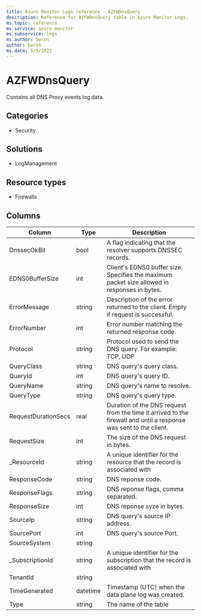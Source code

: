 ```yaml
---
title: Azure Monitor Logs reference - AZFWDnsQuery
description: Reference for AZFWDnsQuery table in Azure Monitor Logs.
ms.topic: reference
ms.service: azure-monitor
ms.subservice: logs
ms.author: bwren
author: bwren
ms.date: 5/5/2022
---
```


# AZFWDnsQuery

 Contains all DNS Proxy events log data.

## Categories

- Security
## Solutions

- LogManagement
## Resource types

- Firewalls




## Columns

| Column | Type | Description |
| --- | --- | --- |
| DnssecOkBit | bool | A flag indicating that the resolver supports DNSSEC records. |
| EDNS0BufferSize | int | Client's EDNS0 buffer size. Specifies the maximum packet size allowed in responses in bytes. |
| ErrorMessage | string | Description of the error returned to the client. Empty if request is successful. |
| ErrorNumber | int | Error number matching the returned response code. |
| Protocol | string | Protocol used to send the DNS query. For example: TCP, UDP |
| QueryClass | string | DNS query's query class. |
| QueryId | int | DNS query's query ID. |
| QueryName | string | DNS query's name to resolve. |
| QueryType | string | DNS query's query type. |
| RequestDurationSecs | real | Duration of the DNS request from the time it arrived to the firewall and until a response was sent to the client. |
| RequestSize | int | The size of the DNS request in bytes. |
| _ResourceId | string | A unique identifier for the resource that the record is associated with |
| ResponseCode | string | DNS reponse code. |
| ResponseFlags | string | DNS reponse flags, comma separated. |
| ResponseSize | int | DNS reponse syze in bytes. |
| SourceIp | string | DNS query's source IP address. |
| SourcePort | int | DNS query's source Port. |
| SourceSystem | string |  |
| _SubscriptionId | string | A unique identifier for the subscription that the record is associated with |
| TenantId | string |  |
| TimeGenerated | datetime | Timestamp (UTC) when the data plane log was created. |
| Type | string | The name of the table |
